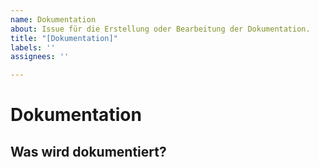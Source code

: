 ```yaml
---
name: Dokumentation
about: Issue für die Erstellung oder Bearbeitung der Dokumentation.
title: "[Dokumentation]"
labels: ''
assignees: ''

---
```


# Dokumentation

## Was wird dokumentiert?
